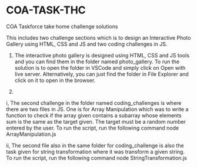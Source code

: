 # COA-TASK-THC
COA Taskforce take home challenge solutions

This includes two challenge sections which is to design an Interactive Photo Gallery
using HTML, CSS and JS and two coding challenges in JS.

1. The interactive photo gallery is designed using HTML, CSS and JS tools and you can find them in the folder named photo_gallery. To run the solution is to open the folder in VSCode and simply click on Open with live server. Alternatively, you can just find the folder in File Explorer and click on it to open in the browser.

2. 
 i, The second challenge in the folder named coding_challenges is where there are two files in JS. One is for Array Manipulation which was to write a function to check if the array given contains a subarray whose elements sum is the same as the target given. The target must be a random number entered by the user. To run the script, run the following command
 node ArrayManipulation.js
 
 ii, The second file also in the same folder for coding_challenge is also the task given for string transformation where it was  transform a given string. To run the script, run the following command
 node StringTransformation.js


